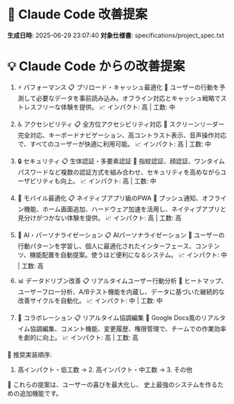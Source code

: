 # 🤖 Claude Code 改善提案

**生成日時**: 2025-06-29 23:07:40
**対象仕様書**: specifications/project_spec.txt

💡 Claude Code からの改善提案
==================================================

1. ⚡ パフォーマンス
   📋 プリロード・キャッシュ最適化
   📝 ユーザーの行動を予測して必要なデータを事前読み込み。オフライン対応とキャッシュ戦略でストレスフリーな体験を提供。
   📈 インパクト: 高 | 工数: 中

2. ♿ アクセシビリティ
   📋 全方位アクセシビリティ対応
   📝 スクリーンリーダー完全対応、キーボードナビゲーション、高コントラスト表示、音声操作対応で、すべてのユーザーが快適に利用可能。
   📈 インパクト: 高 | 工数: 中

3. 🔒 セキュリティ
   📋 生体認証・多要素認証
   📝 指紋認証、顔認証、ワンタイムパスワードなど複数の認証方式を組み合わせ、セキュリティを高めながらユーザビリティも向上。
   📈 インパクト: 高 | 工数: 中

4. 📱 モバイル最適化
   📋 ネイティブアプリ級のPWA
   📝 プッシュ通知、オフライン機能、ホーム画面追加、ハードウェア加速を活用し、ネイティブアプリと見分けがつかない体験を提供。
   📈 インパクト: 高 | 工数: 高

5. 🤖 AI・パーソナライゼーション
   📋 AIパーソナライゼーション
   📝 ユーザーの行動パターンを学習し、個人に最適化されたインターフェース、コンテンツ、機能配置を自動提案。使うほど便利になるシステム。
   📈 インパクト: 中 | 工数: 高

6. 📊 データドリブン改善
   📋 リアルタイムユーザー行動分析
   📝 ヒートマップ、ユーザーフロー分析、A/Bテスト機能を内蔵し、データに基づいた継続的な改善サイクルを自動化。
   📈 インパクト: 中 | 工数: 中

7. 👥 コラボレーション
   📋 リアルタイム協調編集
   📝 Google Docs風のリアルタイム協調編集、コメント機能、変更履歴、権限管理で、チームでの作業効率を劇的に向上。
   📈 インパクト: 高 | 工数: 高

🎯 推奨実装順序:
1. 高インパクト・低工数 → 2. 高インパクト・中工数 → 3. その他

💭 これらの提案は、ユーザーの喜びを最大化し、
   史上最強のシステムを作るための追加機能です。
